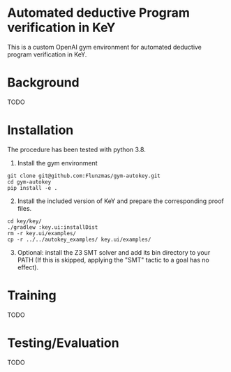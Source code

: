 # Automated deductive Program verification in KeY

This is a custom OpenAI gym environment for automated deductive program verification in KeY.

# Background

TODO

# Installation

The procedure has been tested with python 3.8.


1. Install the gym environment
```
git clone git@github.com:Flunzmas/gym-autokey.git
cd gym-autokey
pip install -e .
```

2. Install the included version of KeY and prepare the corresponding proof files.
```
cd key/key/
./gradlew :key.ui:installDist
rm -r key.ui/examples/
cp -r ../../autokey_examples/ key.ui/examples/
```

3. Optional: install the Z3 SMT solver and add its bin directory to your PATH (If this is skipped, applying the "SMT" tactic to a goal has no effect).

# Training

TODO

# Testing/Evaluation

TODO
